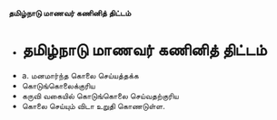 **தமிழ்நாடு மாணவர் கணினித் திட்டம்**
- # தமிழ்நாடு மாணவர் கணினித் திட்டம்
- a. மனமார்ந்த கொலை செய்யத்தக்க
- கொடுங்கொலைக்குரிய
- கருவி வகையில் கொடுங்கொலை செய்வதற்குரிய
- கொலை செய்யும் விடா உறுதி கொணடுள்ள.

